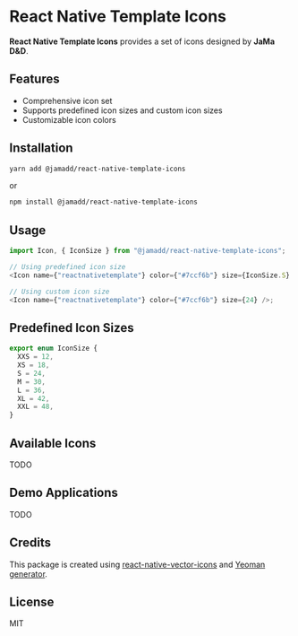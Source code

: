 # React Native Template Icons

**React Native Template Icons** provides a set of icons designed by **JaMa D&D**.

## Features

- Comprehensive icon set
- Supports predefined icon sizes and custom icon sizes
- Customizable icon colors

## Installation

```sh
yarn add @jamadd/react-native-template-icons
```

or

```sh
npm install @jamadd/react-native-template-icons
```

## Usage

```js
import Icon, { IconSize } from "@jamadd/react-native-template-icons";

// Using predefined icon size
<Icon name={"reactnativetemplate"} color={"#7ccf6b"} size={IconSize.S} />;

// Using custom icon size
<Icon name={"reactnativetemplate"} color={"#7ccf6b"} size={24} />;
```

## Predefined Icon Sizes

```ts
export enum IconSize {
  XXS = 12,
  XS = 18,
  S = 24,
  M = 30,
  L = 36,
  XL = 42,
  XXL = 48,
}
```

## Available Icons

TODO

## Demo Applications

TODO

## Credits

This package is created using [react-native-vector-icons](https://github.com/oblador/react-native-vector-icons/blob/master/docs/CREATE_FONT_PACKAGE.md) and [Yeoman generator](https://yeoman.io/learning/).

## License

MIT
